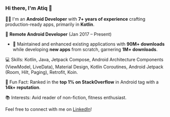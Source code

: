 ### Hi there, I'm Atiq 👋

👨‍💻 I'm an **Android Developer** with **7+ years of experience** crafting production-ready apps, primarily in **Kotlin**.

💼 **Remote Android Developer** (Jan 2017 – Present)
  - 📱 Maintained and enhanced existing applications with **90M+ downloads** while developing **new apps** from scratch, garnering **1M+ downloads**.

💻 Skills: Kotlin, Java, Jetpack Compose, Android Architecture Components (ViewModel,
LiveData), Material Design, Kotlin Coroutines, Android Jetpack (Room, Hilt, Paging), Retrofit, Koin.

🌟 Fun Fact: Ranked in the **top 1% on StackOverflow** in Android tag with a **14k+ reputation**.

📚 Interests: Avid reader of non-fiction, fitness enthusiast.

Feel free to connect with me on [LinkedIn](https://www.linkedin.com/in/TheMaxCoder)!


